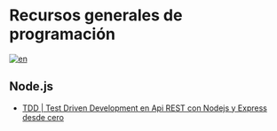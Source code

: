 # Recursos generales de programación

[![en](https://img.shields.io/badge/lang--en-english-brightgreen)](https://github.com/tomas95go/overall-programming-resources/blob/main/README.md)


## Node.js

- [TDD | Test Driven Development en Api REST con Nodejs y Express desde cero](https://developero.medium.com/test-driven-development-en-una-api-rest-con-nodejs-y-express-desde-cero-6bb3d79dc56e)



